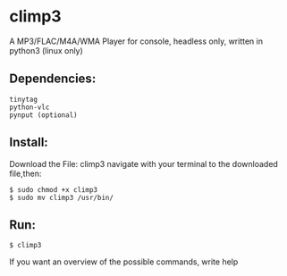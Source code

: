 # climp3
A MP3/FLAC/M4A/WMA Player for console, headless only, written in python3 (linux only)

## Dependencies:
    tinytag
    python-vlc
    pynput (optional)

## Install:

  Download the File: climp3
  navigate with your terminal to the downloaded file,then:

```
$ sudo chmod +x climp3
$ sudo mv climp3 /usr/bin/
```   

## Run:
```
$ climp3
```
If you want an overview of the possible commands, write help
